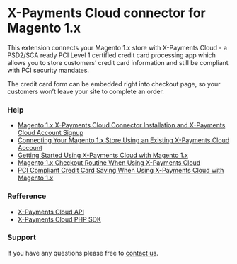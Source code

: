 # X-Payments Cloud connector for Magento 1.x
This extension connects your Magento 1.x store with X-Payments Cloud - a PSD2/SCA ready PCI Level 1 certified credit card processing app which allows you to store customers’ credit card information and still be compliant with PCI security mandates.

The credit card form can be embedded right into checkout page, so your customers won’t leave your site to complete an order.

### Help
 - [Magento 1.x X-Payments Cloud Connector Installation and X-Payments Cloud Account Signup](https://www.x-payments.com/help/XP_Cloud:Magento_1.x_X-Payments_Cloud_Connector_Installation_and_X-Payments_Cloud_Account_Signup)
 - [Connecting Your Magento 1.x Store Using an Existing X-Payments Cloud Account](https://www.x-payments.com/help/XP_Cloud:Connecting_Your_Magento_1.x_Store_Using_an_Existing_X-Payments_Cloud_Account)
 - [Getting Started Using X-Payments Cloud with Magento 1.x](https://www.x-payments.com/help/XP_Cloud:Getting_Started_Using_X-Payments_Cloud_with_Magento_1.x)
 - [Magento 1.x Checkout Routine When Using X-Payments Cloud](https://www.x-payments.com/help/XP_Cloud:Magento_1.x_Checkout_Routine_When_Using_X-Payments_Cloud)
 - [PCI Compliant Credit Card Saving When Using X-Payments Cloud with Magento 1.x](https://www.x-payments.com/help/XP_Cloud:PCI_Compliant_Credit_Card_Saving_When_Using_X-Payments_Cloud_with_Magento_1.x)
  
### Refference
 - [X-Payments Cloud API](https://xpayments.stoplight.io/docs/server-side-api/)
 - [X-Payments Cloud PHP SDK](https://github.com/xpayments/cloud-sdk-php)
 
### Support
If you have any questions please free to [contact us](https://www.x-payments.com/contact-us).

